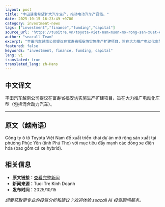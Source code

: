 ```yaml
---
layout: post
title: "丰田越南希望扩大汽车生产，推动电动汽车产品线。"
date: 2025-10-15 16:23:49 +0700
category: investment-news
tags: ["investment","finance","funding","capital"]
source_url: "https://tuoitre.vn/toyota-viet-nam-muon-mo-rong-san-xuat-o-to-day-manh-dong-xe-dien-20251015211617771.htm"
author: "seacall Team"
excerpt: "丰田汽车越南公司提议在富寿省福安坊实施生产扩建项目，旨在大力推广电动化车型（包括混合动力汽车）。..."
featured: false
keywords: "investment, finance, funding, capital"
lang: vi
translated: true
translated_lang: zh-Hans
---
```


## 中文译文

丰田汽车越南公司提议在富寿省福安坊实施生产扩建项目，旨在大力推广电动化车型（包括混合动力汽车）。

---

## 原文（越南语）

Công ty ô tô Toyota Việt Nam đề xuất triển khai dự án mở rộng sản xuất tại phường Phúc Yên (tỉnh Phú Thọ) với mục tiêu đẩy mạnh các dòng xe điện hóa (bao gồm cả xe hybrid).

## 相关信息

- **原文链接**：[查看完整新闻](https://tuoitre.vn/toyota-viet-nam-muon-mo-rong-san-xuat-o-to-day-manh-dong-xe-dien-20251015211617771.htm)
- **新闻来源**：Tuoi Tre Kinh Doanh
- **发布时间**：2025/10/15

*想要获取更专业的投资分析和建议？欢迎体验 seacall AI 投资顾问服务。*